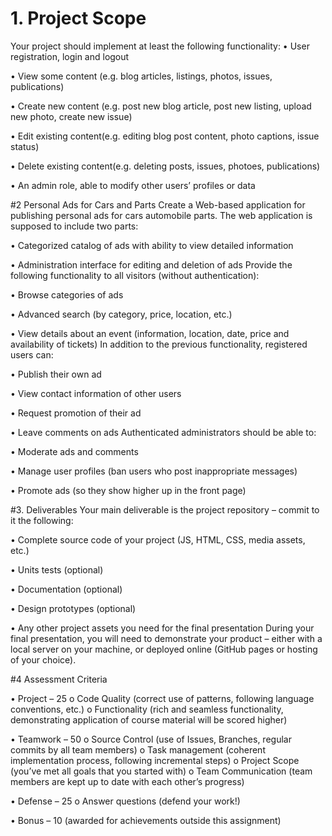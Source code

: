 # 1.	Project Scope
Your project should implement at least the following functionality:
•	User registration, login and logout

•	View some content (e.g. blog articles, listings, photos, issues, publications)

•	Create new content (e.g. post new blog article, post new listing, upload new photo, create new issue)

•	Edit existing content(e.g. editing blog post content, photo captions, issue status)

•	Delete existing content(e.g. deleting posts, issues, photoes, publications)

•	An admin role, able to modify other users’ profiles or data

#2 Personal Ads for Cars and Parts
Create a Web-based application for publishing personal ads for cars automobile parts. The web application is supposed to include two parts:

•	Categorized catalog of ads with ability to view detailed information

•	Administration interface for editing and deletion of ads
Provide the following functionality to all visitors (without authentication):

•	Browse categories of ads

•	Advanced search (by category, price, location, etc.)

•	View details about an event (information, location, date, price and availability of tickets)
In addition to the previous functionality, registered users can:

•	Publish their own ad

•	View contact information of other users

•	Request promotion of their ad

•	Leave comments on ads
Authenticated administrators should be able to:

•	Moderate ads and comments

•	Manage user profiles (ban users who post inappropriate messages)

•	Promote ads (so they show higher up in the front page)


#3. 	Deliverables
Your main deliverable is the project repository – commit to it the following:

•	Complete source code of your project (JS, HTML, CSS, media assets, etc.)

•	Units tests (optional)

•	Documentation (optional)

•	Design prototypes (optional)

•	Any other project assets you need for the final presentation
During your final presentation, you will need to demonstrate your product – either with a local server on your machine, or deployed online (GitHub pages or hosting of your choice).


#4 Assessment Criteria

•	Project – 25
o	Code Quality (correct use of patterns, following language conventions, etc.)
o	Functionality (rich and seamless functionality, demonstrating application of course material will be scored higher)

•	Teamwork – 50
o	Source Control (use of Issues, Branches, regular commits by all team members)
o	Task management (coherent implementation process, following incremental steps)
o	Project Scope (you’ve met all goals that you started with)
o	Team Communication (team members are kept up to date with each other’s progress)

•	Defense – 25
o	Answer questions (defend your work!)

•	Bonus – 10 (awarded for achievements outside this assignment)


